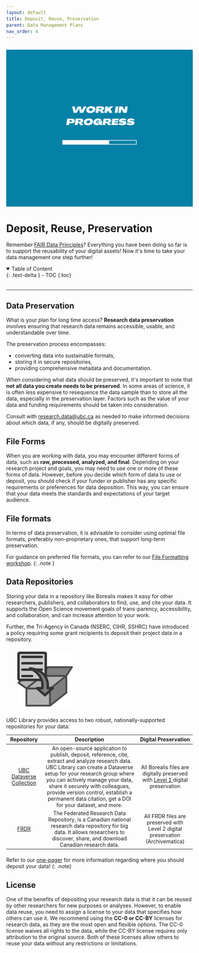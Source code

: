 ```yaml
---
layout: default
title: Deposit, Reuse, Preservation
parent: Data Management Plans
nav_order: 4
---
```


<p style="margin-top:25px">
<img src="figures/work-in-progress.png" width="600"/>
</p>


# Deposit, Reuse, Preservation

Remember <a href="https://ubc-library-rc.github.io/rdm/content/06-2_Documentation_Metadata.html#is-your-data-fair" target="_blank">FAIR Data Principles</a>? Everything you have been doing so far is to support the reusability of your digital assets! Now it's time to take your data management one step further! 


<details open markdown="block">
  <summary>
    Table of Content
  </summary>
  {: .text-delta }
 - TOC
{:toc}
</details>

<br>

---

## Data Preservation

What is your plan for long time access? **Research data preservation** involves ensuring that research data remains accessible, usable, and understandable over time. 

The preservation process encompasses:
- converting data into sustainable formats,
- storing it in secure repositories, 
- providing comprehensive metadata and documentation.

When considering what data should be preserved, it's important to note that **not all data you create needs to be preserved**. In some areas of science,  it is often less expensive to resequence the data sample than to store all the data, especially in the preservation layer. Factors such as the value of your data and funding requirements should be taken into consideration. 

Consult with <research.data@ubc.ca> as needed to make informed decisions about which data, if any, should be digitally preserved.



## File Forms
When you are working with data, you may encounter different forms of data, such as **raw, processed, analyzed, and final**. Depending on your research project and goals, you may need to use one or more of these forms of data. However, before you decide which form of data to use or deposit, you should check if your funder or publisher has any specific requirements or preferences for data deposition. This way, you can ensure that your data meets the standards and expectations of your target audience.

## File formats
In terms of data preservation, it is advisable to consider using optimal file formats, preferably non-proprietary ones, that support long-term preservation. 

For guidance on preferred file formats, you can refer to our <a href="https://ubc-library-rc.github.io/rdm/content/02_file_formats.html#we-recommend-these-common-file-formats" target="_blank">File Formatting workshop</a>.
{: .note }

## Data Repositories
Storing your data in a repository like Borealis makes it easy for other researchers, publishers, and collaborators to find, use, and cite your data. It supports the Open Science movement goals of trans-parency, accessibility, and collaboration, and can increase attention to your work.

Further, the Tri-Agency in Canada (NSERC, CIHR, SSHRC) have introduced a policy requiring some grant recipients to deposit their project data in a repository.


<p style="margin-top:25px;margin-bottom:25px; margin-left:30px">
<img src="figures/compressed-files.png" width="150"/> </p> 




UBC Library provides access to two robust, nationally-supported repositories for your data:



|Repository|Description|Digital Preservation|
|:----:|:----:|:----:|
|<a href="https://researchdata.library.ubc.ca/deposit/dataverse">UBC Dataverse Collection</a>|An open-source application to publish, deposit, reference, cite, extract and analyze research data. UBC Library can create a Dataverse setup for your research group where you can actively manage your data, share it securely with colleagues, provide version control, establish a permanent data citation, get a DOI for your dataset, and more.| All Borealis files are digitally preserved with <a href="https://borealisdata.ca/preservationplan/">Level 1 </a>digital preservation|
|<a href="https://researchdata.library.ubc.ca/deposit/frdr/">FRDR</a>| The Federated Research Data Repository, is a Canadian national research data repository for big data. It allows researchers to discover, share, and download Canadian research data.| All FRDR files are preserved with Level 2 digital preservation (Archivematica)|


<p style="margin-bottom: 20px"></p>

Refer to our <a href="https://osf.io/rc7de" target="_blank">one-pager</a> for more information regarding where you should deposit your data!
{: .note}

## License
One of the benefits of depositing your research data is that it can be reused by other researchers for new purposes or analyses. However, to enable data reuse, you need to assign a license to your data that specifies how others can use it. We recommend using the **CC-0 or CC-BY** licenses for research data, as they are the most open and flexible options. The CC-0 license waives all rights to the data, while the CC-BY license requires only attribution to the original source. Both of these licenses allow others to reuse your data without any restrictions or limitations.







